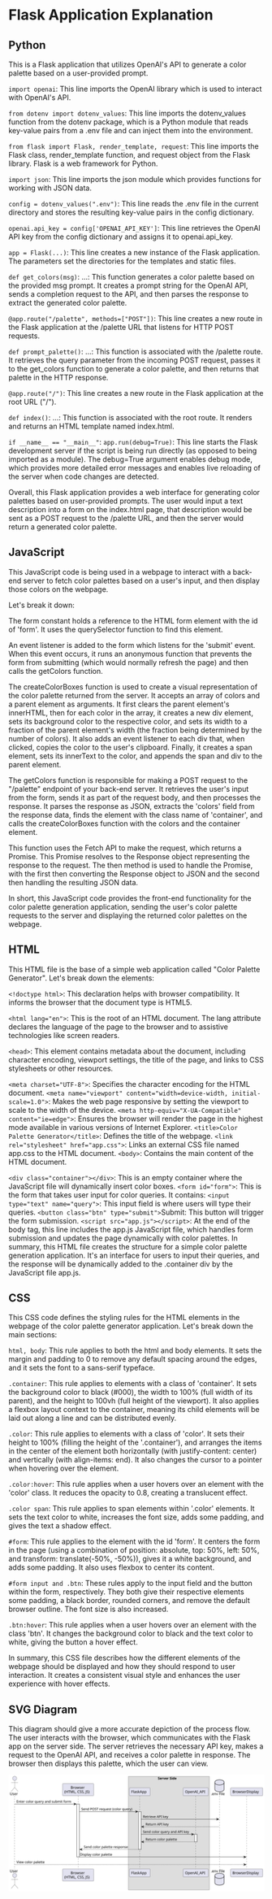 # Flask Application Explanation

## Python

This is a Flask application that utilizes OpenAI's API to generate a color palette based on a user-provided prompt.

`import openai`: This line imports the OpenAI library which is used to interact with OpenAI's API.

`from dotenv import dotenv_values`: This line imports the dotenv_values function from the dotenv package, which is a Python module that reads key-value pairs from a .env file and can inject them into the environment.

`from flask import Flask, render_template, request`: This line imports the Flask class, render_template function, and request object from the Flask library. Flask is a web framework for Python.

`import json`: This line imports the json module which provides functions for working with JSON data.

`config = dotenv_values(".env")`: This line reads the .env file in the current directory and stores the resulting key-value pairs in the config dictionary.

`openai.api_key = config['OPENAI_API_KEY']`: This line retrieves the OpenAI API key from the config dictionary and assigns it to openai.api_key.

`app = Flask(...)`: This line creates a new instance of the Flask application. The parameters set the directories for the templates and static files.

`def get_colors(msg)`: ...: This function generates a color palette based on the provided msg prompt. It creates a prompt string for the OpenAI API, sends a completion request to the API, and then parses the response to extract the generated color palette.

`@app.route("/palette", methods=["POST"])`: This line creates a new route in the Flask application at the /palette URL that listens for HTTP POST requests.

`def prompt_palette()`: ...: This function is associated with the /palette route. It retrieves the query parameter from the incoming POST request, passes it to the get_colors function to generate a color palette, and then returns that palette in the HTTP response.

`@app.route("/")`: This line creates a new route in the Flask application at the root URL ("/").

`def index()`: ...: This function is associated with the root route. It renders and returns an HTML template named index.html.

`if __name__ == "__main__"`: `app.run(debug=True)`: This line starts the Flask development server if the script is being run directly (as opposed to being imported as a module). The debug=True argument enables debug mode, which provides more detailed error messages and enables live reloading of the server when code changes are detected.

Overall, this Flask application provides a web interface for generating color palettes based on user-provided prompts. The user would input a text description into a form on the index.html page, that description would be sent as a POST request to the /palette URL, and then the server would return a generated color palette.

## JavaScript

This JavaScript code is being used in a webpage to interact with a back-end server to fetch color palettes based on a user's input, and then display those colors on the webpage.

Let's break it down:

The form constant holds a reference to the HTML form element with the id of 'form'. It uses the querySelector function to find this element.

An event listener is added to the form which listens for the 'submit' event. When this event occurs, it runs an anonymous function that prevents the form from submitting (which would normally refresh the page) and then calls the getColors function.

The createColorBoxes function is used to create a visual representation of the color palette returned from the server. It accepts an array of colors and a parent element as arguments. It first clears the parent element's innerHTML, then for each color in the array, it creates a new div element, sets its background color to the respective color, and sets its width to a fraction of the parent element's width (the fraction being determined by the number of colors). It also adds an event listener to each div that, when clicked, copies the color to the user's clipboard. Finally, it creates a span element, sets its innerText to the color, and appends the span and div to the parent element.

The getColors function is responsible for making a POST request to the "/palette" endpoint of your back-end server. It retrieves the user's input from the form, sends it as part of the request body, and then processes the response. It parses the response as JSON, extracts the 'colors' field from the response data, finds the element with the class name of 'container', and calls the createColorBoxes function with the colors and the container element.

This function uses the Fetch API to make the request, which returns a Promise. This Promise resolves to the Response object representing the response to the request. The then method is used to handle the Promise, with the first then converting the Response object to JSON and the second then handling the resulting JSON data.

In short, this JavaScript code provides the front-end functionality for the color palette generation application, sending the user's color palette requests to the server and displaying the returned color palettes on the webpage.

## HTML

This HTML file is the base of a simple web application called "Color Palette Generator". Let's break down the elements:

`<!doctype html>`: This declaration helps with browser compatibility. It informs the browser that the document type is HTML5.

`<html lang="en">`: This is the root of an HTML document. The lang attribute declares the language of the page to the browser and to assistive technologies like screen readers.

`<head>`: This element contains metadata about the document, including character encoding, viewport settings, the title of the page, and links to CSS stylesheets or other resources.

`<meta charset="UTF-8">`: Specifies the character encoding for the HTML document.
`<meta name="viewport" content="width=device-width, initial-scale=1.0">`: Makes the web page responsive by setting the viewport to scale to the width of the device.
`<meta http-equiv="X-UA-Compatible" content="ie=edge">`: Ensures the browser will render the page in the highest mode available in various versions of Internet Explorer.
`<title>Color Palette Generator</title>`: Defines the title of the webpage.
`<link rel="stylesheet" href="app.css">`: Links an external CSS file named app.css to the HTML document.
`<body>`: Contains the main content of the HTML document.

`<div class="container"></div>`: This is an empty container where the JavaScript file will dynamically insert color boxes.
`<form id="form">`: This is the form that takes user input for color queries. It contains:
`<input type="text" name="query">`: This input field is where users will type their queries.
`<button class="btn" type="submit">`Submit</button>: This button will trigger the form submission.
`<script src="app.js"></script>`: At the end of the body tag, this line includes the app.js JavaScript file, which handles form submission and updates the page dynamically with color palettes.
In summary, this HTML file creates the structure for a simple color palette generation application. It's an interface for users to input their queries, and the response will be dynamically added to the .container div by the JavaScript file app.js.

## CSS

This CSS code defines the styling rules for the HTML elements in the webpage of the color palette generator application. Let's break down the main sections:

`html, body`: This rule applies to both the html and body elements. It sets the margin and padding to 0 to remove any default spacing around the edges, and it sets the font to a sans-serif typeface.

`.container`: This rule applies to elements with a class of 'container'. It sets the background color to black (#000), the width to 100% (full width of its parent), and the height to 100vh (full height of the viewport). It also applies a flexbox layout context to the container, meaning its child elements will be laid out along a line and can be distributed evenly.

`.color`: This rule applies to elements with a class of 'color'. It sets their height to 100% (filling the height of the '.container'), and arranges the items in the center of the element both horizontally (with justify-content: center) and vertically (with align-items: end). It also changes the cursor to a pointer when hovering over the element.

`.color:hover`: This rule applies when a user hovers over an element with the 'color' class. It reduces the opacity to 0.8, creating a translucent effect.

`.color span`: This rule applies to span elements within '.color' elements. It sets the text color to white, increases the font size, adds some padding, and gives the text a shadow effect.

`#form`: This rule applies to the element with the id 'form'. It centers the form in the page (using a combination of position: absolute, top: 50%, left: 50%, and transform: translate(-50%, -50%)), gives it a white background, and adds some padding. It also uses flexbox to center its content.

`#form input and .btn`: These rules apply to the input field and the button within the form, respectively. They both give their respective elements some padding, a black border, rounded corners, and remove the default browser outline. The font size is also increased.

`.btn:hover`: This rule applies when a user hovers over an element with the class 'btn'. It changes the background color to black and the text color to white, giving the button a hover effect.

In summary, this CSS file describes how the different elements of the webpage should be displayed and how they should respond to user interaction. It creates a consistent visual style and enhances the user experience with hover effects.

## SVG Diagram

This diagram should give a more accurate depiction of the process flow. The user interacts with the browser, which communicates with the Flask app on the server side. The server retrieves the necessary API key, makes a request to the OpenAI API, and receives a color palette in response. The browser then displays this palette, which the user can view.

![Color Palette Generator](Flask-App.svg)
